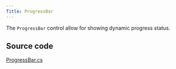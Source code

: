 ```yaml
---
Title: ProgressBar
---
```

The `ProgressBar` control allow for showing dynamic progress status.

## Source code
[ProgressBar.cs](https://github.com/AvaloniaUI/Avalonia/blob/master/src/Avalonia.Controls/ProgressBar.cs)
